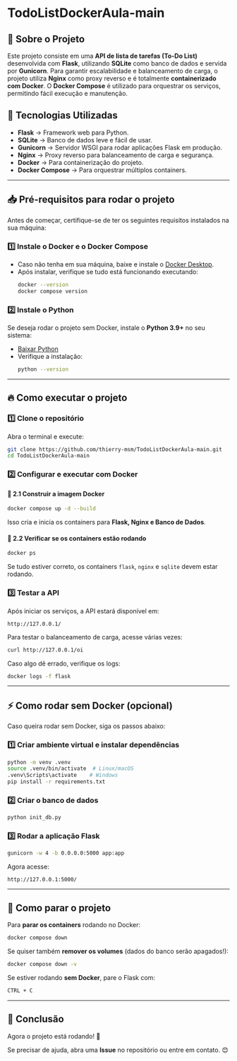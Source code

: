 # TodoListDockerAula-main

## 📌 Sobre o Projeto

Este projeto consiste em uma **API de lista de tarefas (To-Do List)** desenvolvida com **Flask**, utilizando **SQLite** como banco de dados e servida por **Gunicorn**. Para garantir escalabilidade e balanceamento de carga, o projeto utiliza **Nginx** como proxy reverso e é totalmente **containerizado com Docker**. O **Docker Compose** é utilizado para orquestrar os serviços, permitindo fácil execução e manutenção.

## 🚀 Tecnologias Utilizadas

- **Flask** → Framework web para Python.
- **SQLite** → Banco de dados leve e fácil de usar.
- **Gunicorn** → Servidor WSGI para rodar aplicações Flask em produção.
- **Nginx** → Proxy reverso para balanceamento de carga e segurança.
- **Docker** → Para containerização do projeto.
- **Docker Compose** → Para orquestrar múltiplos containers.

---

## 📥 Pré-requisitos para rodar o projeto

Antes de começar, certifique-se de ter os seguintes requisitos instalados na sua máquina:

### **1️⃣ Instale o Docker e o Docker Compose**

- Caso não tenha em sua máquina, baixe e instale o [Docker Desktop](https://www.docker.com/products/docker-desktop/).
- Após instalar, verifique se tudo está funcionando executando:
  ```bash
  docker --version
  docker compose version
  ```

### **2️⃣ Instale o Python**

Se deseja rodar o projeto sem Docker, instale o **Python 3.9+** no seu sistema:

- [Baixar Python](https://www.python.org/downloads/)
- Verifique a instalação:
  ```bash
  python --version
  ```

---

## 🔥 Como executar o projeto

### **1️⃣ Clone o repositório**

Abra o terminal e execute:

```bash
git clone https://github.com/thierry-msm/TodoListDockerAula-main.git
cd TodoListDockerAula-main
```

### **2️⃣ Configurar e executar com Docker**

#### **📌 2.1 Construir a imagem Docker**

```bash
docker compose up -d --build
```

Isso cria e inicia os containers para **Flask, Nginx e Banco de Dados**.

#### **📌 2.2 Verificar se os containers estão rodando**

```bash
docker ps
```

Se tudo estiver correto, os containers `flask`, `nginx` e `sqlite` devem estar rodando.

### **3️⃣ Testar a API**

Após iniciar os serviços, a API estará disponível em:

```
http://127.0.0.1/
```

Para testar o balanceamento de carga, acesse várias vezes:

```bash
curl http://127.0.0.1/oi
```

Caso algo dê errado, verifique os logs:

```bash
docker logs -f flask
```

---

## ⚡ Como rodar sem Docker (opcional)

Caso queira rodar sem Docker, siga os passos abaixo:

### **1️⃣ Criar ambiente virtual e instalar dependências**

```bash
python -m venv .venv
source .venv/bin/activate  # Linux/macOS
.venv\Scripts\activate    # Windows
pip install -r requirements.txt
```

### **2️⃣ Criar o banco de dados**

```bash
python init_db.py
```

### **3️⃣ Rodar a aplicação Flask**

```bash
gunicorn -w 4 -b 0.0.0.0:5000 app:app
```

Agora acesse:

```
http://127.0.0.1:5000/
```

---

## 🛑 Como parar o projeto

Para **parar os containers** rodando no Docker:

```bash
docker compose down
```

Se quiser também **remover os volumes** (dados do banco serão apagados!):

```bash
docker compose down -v
```

Se estiver rodando **sem Docker**, pare o Flask com:

```bash
CTRL + C
```

---

## 🎯 Conclusão

Agora o projeto está rodando! 🚀

Se precisar de ajuda, abra uma **Issue** no repositório ou entre em contato. 😊

